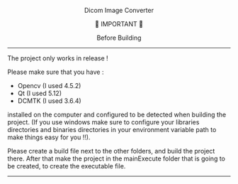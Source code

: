 <p align = "center">
       Dicom Image Converter
</p>

<p align = "center">🔴 IMPORTANT 🔴 </p>

<p align = "center"> Before Building </p>

<p align="center">
 
*******************************************************************************************************************
</p>
The project only works in release !

Please make sure that you have :

 - Opencv (I used 4.5.2)
 - Qt (I used 5.12)
 - DCMTK (I used 3.6.4)
 
 installed on the computer and configured to be detected when building the project. (If you use windows make sure to configure your 
 libraries directories and binaries directories in your environment variable path to make things easy for you !!).
 
 Please create a build file next to the other folders, and build the project there. After that make the project in the 
 mainExecute folder that is going to be created, to create the executable file.
 
<p align="center">
 
*******************************************************************************************************************
